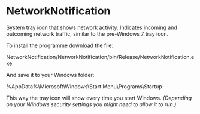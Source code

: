 # NetworkNotification
System tray icon that shows network activity. Indicates incoming and outcoming network traffic, similar to the pre-Windows 7 tray icon.

To install the programme download the file:

NetworkNotification/NetworkNotification/bin/Release/NetworkNotification.exe

And save it to your Windows folder:

%AppData%\Microsoft\Windows\Start Menu\Programs\Startup


This way the tray icon will show every time you start Windows. *(Depending on your Windows security settings you might need to allow it to run.)*
